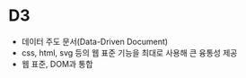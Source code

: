 # D3

- 데이터 주도 문서(Data-Driven Document)
- css, html, svg 등의 웹 표준 기능을 최대로 사용해 큰 융통성 제공
- 웹 표준, DOM과 통합

